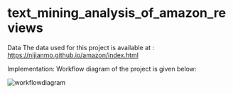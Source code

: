 # text_mining_analysis_of_amazon_reviews
Data
The data used for this project is available at : https://nijianmo.github.io/amazon/index.html

Implementation:
Workflow diagram of the project is given below:

![workflowdiagram](https://github.com/mahimatendulkar/text_mining_analysis_of_amazon_reviews/assets/28540992/e0cbd7b5-ba07-4936-ac39-e237bf248e3d)

